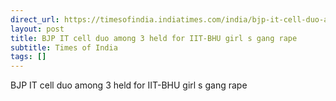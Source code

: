 ```yaml
---
direct_url: https://timesofindia.indiatimes.com/india/bjp-it-cell-duo-among-3-held-for-iit-bhu-girls-gang-rape/articleshow/106426429.cms
layout: post
title: BJP IT cell duo among 3 held for IIT-BHU girl s gang rape
subtitle: Times of India
tags: []
---
```


BJP IT cell duo among 3 held for IIT-BHU girl s gang rape
